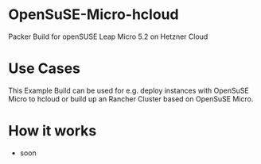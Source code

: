 # OpenSuSE-Micro-hcloud
Packer Build for openSUSE Leap Micro 5.2 on Hetzner Cloud

# Use Cases

This Example Build can be used for e.g. deploy instances with OpenSuSE Micro to hcloud 
or build up an Rancher Cluster based on OpenSuSE Micro.

# How it works

- soon 
